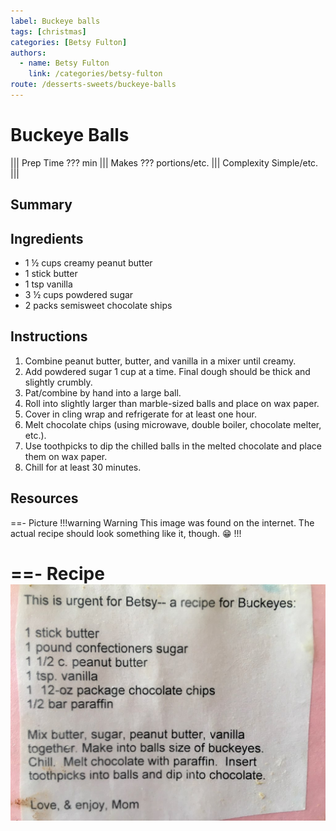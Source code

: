 ```yaml
---
label: Buckeye balls
tags: [christmas]
categories: [Betsy Fulton]
authors:
  - name: Betsy Fulton
    link: /categories/betsy-fulton
route: /desserts-sweets/buckeye-balls
---
```


# Buckeye Balls
<!--- ![](/static/banners/???.webp) --->

||| Prep Time
??? min
||| Makes
??? portions/etc.
||| Complexity
Simple/etc.
|||

## Summary

## Ingredients
- 1 ½ cups creamy peanut butter
- 1 stick butter
- 1 tsp vanilla
- 3 ½ cups powdered sugar
- 2 packs semisweet chocolate ships

## Instructions
1. Combine peanut butter, butter, and vanilla in a mixer until creamy.
2. Add powdered sugar 1 cup at a time. Final dough should be thick and slightly crumbly.
3. Pat/combine by hand into a large ball.
4. Roll into slightly larger than marble-sized balls and place on wax paper.
5. Cover in cling wrap and refrigerate for at least one hour.
6. Melt chocolate chips (using microwave, double boiler, chocolate melter, etc.).
7. Use toothpicks to dip the chilled balls in the melted chocolate and place them on wax paper.
8. Chill for at least 30 minutes.

## Resources
==- Picture
!!!warning Warning
This image was found on the internet. The actual recipe should look something like it, though. 😁
!!!
<!--- ![](/static/banners/tmp/???.webp) --->
==- Recipe
![](/static/recipes/buckeye-balls.jpg)
===
